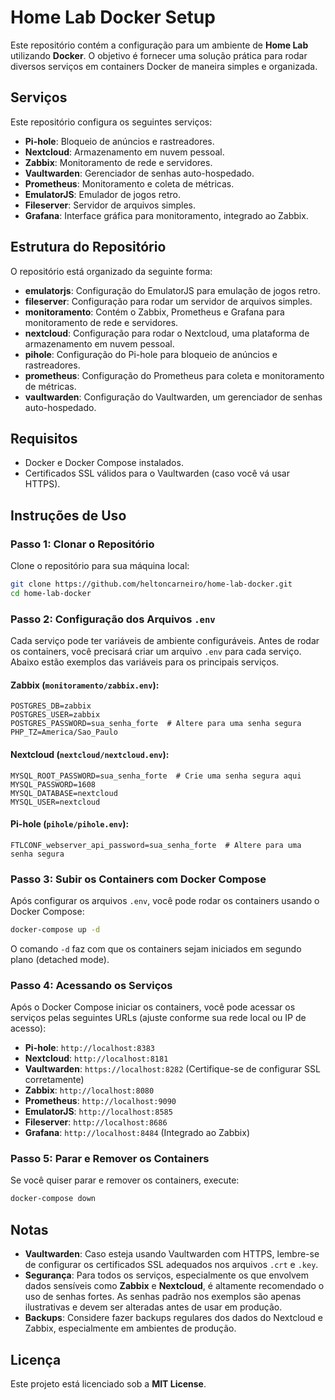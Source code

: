 # Home Lab Docker Setup

Este repositório contém a configuração para um ambiente de **Home Lab** utilizando **Docker**. O objetivo é fornecer uma solução prática para rodar diversos serviços em containers Docker de maneira simples e organizada.

## Serviços

Este repositório configura os seguintes serviços:

- **Pi-hole**: Bloqueio de anúncios e rastreadores.
- **Nextcloud**: Armazenamento em nuvem pessoal.
- **Zabbix**: Monitoramento de rede e servidores.
- **Vaultwarden**: Gerenciador de senhas auto-hospedado.
- **Prometheus**: Monitoramento e coleta de métricas.
- **EmulatorJS**: Emulador de jogos retro.
- **Fileserver**: Servidor de arquivos simples.
- **Grafana**: Interface gráfica para monitoramento, integrado ao Zabbix.

## Estrutura do Repositório

O repositório está organizado da seguinte forma:

- **emulatorjs**: Configuração do EmulatorJS para emulação de jogos retro.
- **fileserver**: Configuração para rodar um servidor de arquivos simples.
- **monitoramento**: Contém o Zabbix, Prometheus e Grafana para monitoramento de rede e servidores.
- **nextcloud**: Configuração para rodar o Nextcloud, uma plataforma de armazenamento em nuvem pessoal.
- **pihole**: Configuração do Pi-hole para bloqueio de anúncios e rastreadores.
- **prometheus**: Configuração do Prometheus para coleta e monitoramento de métricas.
- **vaultwarden**: Configuração do Vaultwarden, um gerenciador de senhas auto-hospedado.

## Requisitos

- Docker e Docker Compose instalados.
- Certificados SSL válidos para o Vaultwarden (caso você vá usar HTTPS).

## Instruções de Uso

### Passo 1: Clonar o Repositório

Clone o repositório para sua máquina local:

```bash
git clone https://github.com/heltoncarneiro/home-lab-docker.git
cd home-lab-docker
```

### Passo 2: Configuração dos Arquivos `.env`

Cada serviço pode ter variáveis de ambiente configuráveis. Antes de rodar os containers, você precisará criar um arquivo `.env` para cada serviço. Abaixo estão exemplos das variáveis para os principais serviços.

#### **Zabbix** (`monitoramento/zabbix.env`):

```env
POSTGRES_DB=zabbix
POSTGRES_USER=zabbix
POSTGRES_PASSWORD=sua_senha_forte  # Altere para uma senha segura
PHP_TZ=America/Sao_Paulo
```

#### **Nextcloud** (`nextcloud/nextcloud.env`):

```env
MYSQL_ROOT_PASSWORD=sua_senha_forte  # Crie uma senha segura aqui
MYSQL_PASSWORD=1608
MYSQL_DATABASE=nextcloud
MYSQL_USER=nextcloud
```

#### **Pi-hole** (`pihole/pihole.env`):

```env
FTLCONF_webserver_api_password=sua_senha_forte  # Altere para uma senha segura
```

### Passo 3: Subir os Containers com Docker Compose

Após configurar os arquivos `.env`, você pode rodar os containers usando o Docker Compose:

```bash
docker-compose up -d
```

O comando `-d` faz com que os containers sejam iniciados em segundo plano (detached mode).

### Passo 4: Acessando os Serviços

Após o Docker Compose iniciar os containers, você pode acessar os serviços pelas seguintes URLs (ajuste conforme sua rede local ou IP de acesso):

- **Pi-hole**: `http://localhost:8383`
- **Nextcloud**: `http://localhost:8181`
- **Vaultwarden**: `https://localhost:8282` (Certifique-se de configurar SSL corretamente)
- **Zabbix**: `http://localhost:8080`
- **Prometheus**: `http://localhost:9090`
- **EmulatorJS**: `http://localhost:8585`
- **Fileserver**: `http://localhost:8686`
- **Grafana**: `http://localhost:8484` (Integrado ao Zabbix)

### Passo 5: Parar e Remover os Containers

Se você quiser parar e remover os containers, execute:

```bash
docker-compose down
```

## Notas

- **Vaultwarden**: Caso esteja usando Vaultwarden com HTTPS, lembre-se de configurar os certificados SSL adequados nos arquivos `.crt` e `.key`.
- **Segurança**: Para todos os serviços, especialmente os que envolvem dados sensíveis como **Zabbix** e **Nextcloud**, é altamente recomendado o uso de senhas fortes. As senhas padrão nos exemplos são apenas ilustrativas e devem ser alteradas antes de usar em produção.
- **Backups**: Considere fazer backups regulares dos dados do Nextcloud e Zabbix, especialmente em ambientes de produção.

## Licença

Este projeto está licenciado sob a **MIT License**.
